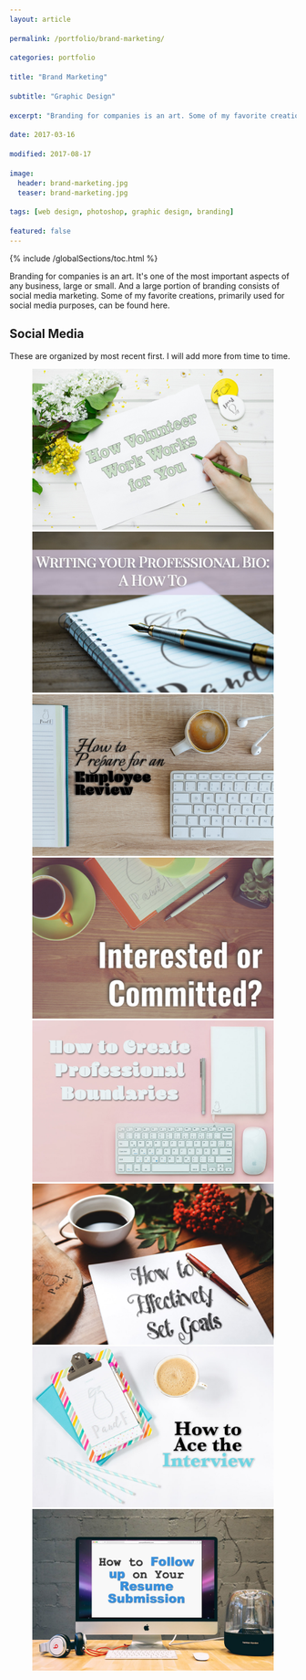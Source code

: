 ```yaml
---
layout: article

permalink: /portfolio/brand-marketing/

categories: portfolio

title: "Brand Marketing"

subtitle: "Graphic Design"

excerpt: "Branding for companies is an art. Some of my favorite creations for social media purposes can be found here."

date: 2017-03-16

modified: 2017-08-17

image: 
  header: brand-marketing.jpg
  teaser: brand-marketing.jpg
  
tags: [web design, photoshop, graphic design, branding]

featured: false
---
```

{% include /globalSections/toc.html %}

Branding for companies is an art. It's one of the most important aspects of any business, large or small. And a large portion of branding consists of social media marketing. Some of my favorite creations, primarily used for social media purposes, can be found here.

## Social Media 

These are organized by most recent first. I will add more from time to time.

<figure class="half">
  <a href="/assets/images/post-brand-marketing/how-volunteer-work-works.jpg" title="Pare and Flourish - How Volunteer Work Works"><img src="/assets/images/post-brand-marketing/how-volunteer-work-works.jpg" alt="Pare and Flourish - how Volunteer Work Works"></a>
  <a href="/assets/images/post-brand-marketing/writing-professional-bio.jpg" title="Pare and Flourish - Writing a Professional Bio"><img src="/assets/images/post-brand-marketing/writing-professional-bio.jpg" alt="Pare and Flourish - Writing a Professional Bio"></a>
  <a href="/assets/images/post-brand-marketing/how-to-prepare-for-an-employee-review.jpg" title="Pare and Flourish - how to Prepare for an Employee Review"><img src="/assets/images/post-brand-marketing/how-to-prepare-for-an-employee-review.jpg" alt="Pare and Flourish - How to Prepare for an Employee Review"></a>
  <a href="/assets/images/post-brand-marketing/interested-or-committed.jpg" title="Pare and Flourish - Interested or Committed"><img src="/assets/images/post-brand-marketing/interested-or-committed.jpg" alt="Pare and Flourish - interested or Committed"></a>
  <a href="/assets/images/post-brand-marketing/how-to-create-professional-boundaries.jpg" title="Pare and Flourish - How to Create Professional Boundaries"><img src="/assets/images/post-brand-marketing/how-to-create-professional-boundaries.jpg" alt="Pare and Flourish - How to Create Professional Boundaries"></a>
  <a href="/assets/images/post-brand-marketing/effectively-set-goals.jpg" title="Pare and Flourish - Effectively Set Goals"><img src="/assets/images/post-brand-marketing/effectively-set-goals.jpg" alt="Pare and Flourish - Effectively Set Goals"></a>
  <a href="/assets/images/post-brand-marketing/ace-interview.jpg" title="Pare and Flourish - Ace Interview"><img src="/assets/images/post-brand-marketing/ace-interview.jpg" alt="Pare and Flourish - Ace Interview"></a>
  <a href="/assets/images/post-brand-marketing/resume-follow-up.jpg" title="Pare and Flourish - Resume Follow Up"><img src="/assets/images/post-brand-marketing/resume-follow-up.jpg" alt="Pare and Flourish - Resume Follow Up"></a>
</figure>